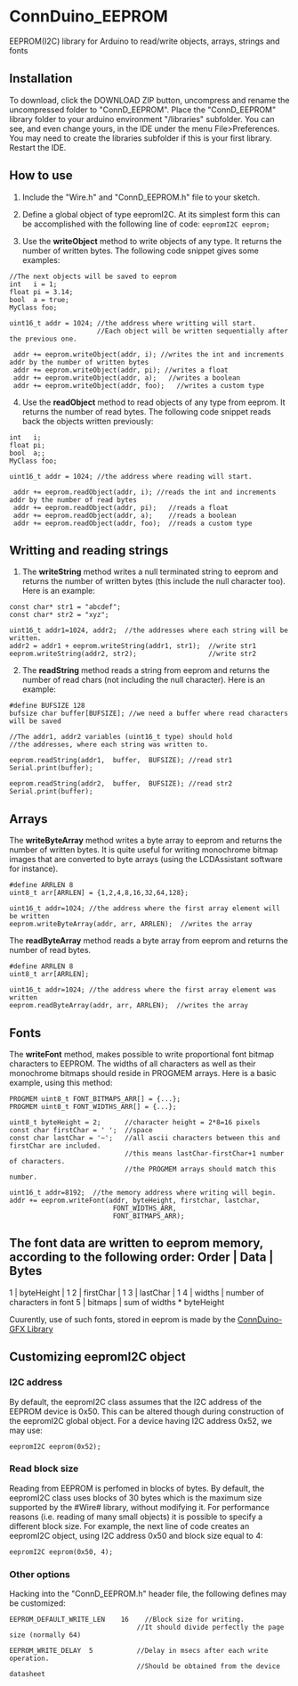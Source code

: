 # ConnDuino_EEPROM
EEPROM(I2C) library for Arduino to read/write objects, arrays, strings and fonts 

Installation 
------------
To download, click the DOWNLOAD ZIP button, uncompress and rename the uncompressed folder to "ConnD_EEPROM". Place the "ConnD_EEPROM" library folder to your arduino environment "<sketch folder>/libraries" subfolder. You can see, and even change yours, in the IDE under the menu File>Preferences. You may need to create the libraries subfolder if this is your first library. Restart the IDE.

How to use 
------------
1. Include the "Wire.h" and "ConnD_EEPROM.h" file to your sketch.

2. Define a global object of type eepromI2C. At its simplest form this can be accomplished with the following line of code:
`eepromI2C eeprom;`

3. Use the **writeObject** method to write objects of any type. It returns the number of written bytes. The following code snippet gives some examples:
```
//The next objects will be saved to eeprom
int   i = 1;
float pi = 3.14;
bool  a = true;
MyClass foo;    

uint16_t addr = 1024; //the address where writting will start. 
                      //Each object will be written sequentially after the previous one. 
                      
 addr += eeprom.writeObject(addr, i); //writes the int and increments addr by the number of written bytes
 addr += eeprom.writeObject(addr, pi); //writes a float
 addr += eeprom.writeObject(addr, a);   //writes a boolean
 addr += eeprom.writeObject(addr, foo);   //writes a custom type 

```
4. Use the **readObject** method to read objects of any type from eeprom. It returns the number of read bytes. The following code snippet reads back the objects written previously:
```
int   i;
float pi;
bool  a;;
MyClass foo;    

uint16_t addr = 1024; //the address where reading will start. 
                      
 addr += eeprom.readObject(addr, i); //reads the int and increments addr by the number of read bytes
 addr += eeprom.readObject(addr, pi);   //reads a float
 addr += eeprom.readObject(addr, a);    //reads a boolean
 addr += eeprom.readObject(addr, foo);  //reads a custom type

```


Writting and reading strings
-------------------------------
1. The **writeString** method writes a null terminated string to eeprom and returns the number of written bytes (this include the null character too). Here is an example:
``` 
const char* str1 = "abcdef";
const char* str2 = "xyz";

uint16_t addr1=1024, addr2;  //the addresses where each string will be written.
addr2 = addr1 + eeprom.writeString(addr1, str1);  //write str1 
eeprom.writeString(addr2, str2);                  //write str2
```

2. The **readString** method reads a string from eeprom and returns the number of read chars (not including the null character). Here is an example:
```
#define BUFSIZE 128
bufsize char buffer[BUFSIZE]; //we need a buffer where read characters will be saved

//The addr1, addr2 variables (uint16_t type) should hold 
//the addresses, where each string was written to. 

eeprom.readString(addr1,  buffer,  BUFSIZE); //read str1
Serial.print(buffer); 

eeprom.readString(addr2,  buffer,  BUFSIZE); //read str2
Serial.print(buffer);
```

Arrays
------
The **writeByteArray** method writes a byte array to eeprom and returns the number of written bytes. It is quite useful for writing monochrome bitmap images that are converted to byte arrays (using the LCDAssistant software for instance).
```
#define ARRLEN 8
uint8_t arr[ARRLEN] = {1,2,4,8,16,32,64,128};

uint16_t addr=1024; //the address where the first array element will be written
eeprom.writeByteArray(addr, arr, ARRLEN);  //writes the array
```

The **readByteArray** method reads a byte array from eeprom and returns the number of read bytes. 
```
#define ARRLEN 8
uint8_t arr[ARRLEN];

uint16_t addr=1024; //the address where the first array element was written
eeprom.readByteArray(addr, arr, ARRLEN);  //writes the array
```

Fonts
-----
The **writeFont** method, makes possible to write proportional font bitmap characters to EEPROM. The widths of all characters as well as their monochrome bitmaps should reside in PROGMEM arrays. Here is a basic example, using this method:
```
PROGMEM uint8_t FONT_BITMAPS_ARR[] = {...};
PROGMEM uint8_t FONT_WIDTHS_ARR[] = {...};

uint8_t byteHeight = 2;      //character height = 2*8=16 pixels
const char firstChar = ' ';  //space 
const char lastChar = '~';   //all ascii characters between this and firstChar are included.
                             //this means lastChar-firstChar+1 number of characters.
                             //the PROGMEM arrays should match this number. 

uint16_t addr=8192;  //the memory address where writing will begin. 
addr += eeprom.writeFont(addr, byteHeight, firstchar, lastchar, 
                          FONT_WIDTHS_ARR, 
                          FONT_BITMAPS_ARR);

```

The font data are written to eeprom memory, according to the following order:
Order | Data      | Bytes
---------------------
1 | byteHeight | 1
2 | firstChar  | 1
3 | lastChar   | 1
4 | widths     | number of characters in font
5 | bitmaps    | sum of widths * byteHeight

Cuurently, use of such fonts, stored in eeprom is made by the [ConnDuino-GFX Library](http://github.com/ConnDuino/ConnDuino-GFX-Library) 

Customizing eepromI2C object
-------------------------
### I2C address
By default, the eepromI2C class assumes that the I2C address of the EEPROM device is 0x50. This can be altered though during construction of the eepromI2C global object. For a device having I2C address 0x52, we may use:

`eepromI2C eeprom(0x52);`

### Read block size
Reading from EEPROM is perfomed in blocks of bytes. By default, the eepromI2C class uses blocks of 30 bytes which is the maximum size supported by the #Wire# library, without modifying it. For performance reasons (i.e. reading of many small objects) it is possible to specify a different block size. For example, the next line of code creates an eepromI2C object, using I2C address 0x50 and block size equal to 4:

`eepromI2C eeprom(0x50, 4);`

### Other options
Hacking into the "ConnD_EEPROM.h" header file, the following defines may be customized:
```
EEPROM_DEFAULT_WRITE_LEN	16    //Block size for writing. 
                                //It should divide perfectly the page size (normally 64)
                                
EEPROM_WRITE_DELAY  5           //Delay in msecs after each write operation. 
                                //Should be obtained from the device datasheet

```



